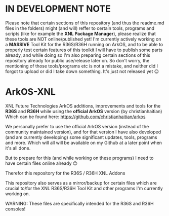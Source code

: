 # IN DEVELOPMENT NOTE
Please note that certain sections of this repository (and thus the readme.md files in the folders) might (and will) reffer to certain tools, programs and scripts (like for example the <strong>XNL Package Manager</strong>), please realize that these tools are NOT online/published yet! I'm currently actively working on a <strong>MASSIVE</strong> Tool Kit for the R36S/R36H running on ArkOS, and to be able to properly test certain features of this toolkit I will have to publish some parts already, and while doing so I'm also preparing certain sections of this repository already for public use/release later on. So don't worry, the mentioning of those tools/programs etc is not a mistake, and neither did I forgot to upload or did I take down something. It's just not released yet 😉

# ArkOS-XNL
XNL Future Technologies ArkOS additions, improvements and tools for the <strong>R36S</strong> and <strong>R36H</strong> while using the <strong>official ArkOS</strong> version (by christianhaitian)
Which can be found here: https://github.com/christianhaitian/arkos

We personally prefer to use the official ArkOS version (instead of the community maintained version), and for that version I have also developed
(and am currently developing) some significant updates, tools, programs and more. Which will all will be available on my Github at a later point
when it's all done.

But to prepare for this (and while working on these programs) I need to have certain files online already 😉

Therefor this repository for the R36S / R36H XNL Addons

This repository also serves as a mirror/backup for certain files which are crucial to/for the XNL R36S/R36H Tool Kit and other programs I'm currently working on.

WARNING:
These files are specifically intended for the R36S and R36H consoles!
